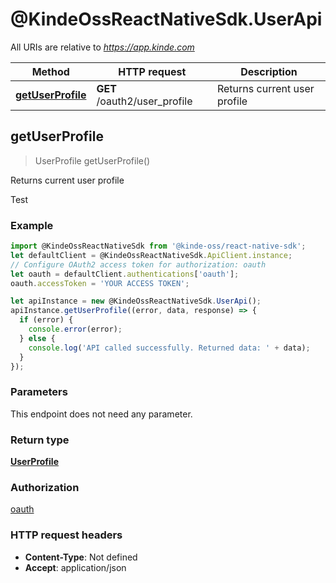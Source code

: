 # @KindeOssReactNativeSdk.UserApi

All URIs are relative to *https://app.kinde.com*

Method | HTTP request | Description
------------- | ------------- | -------------
[**getUserProfile**](UserApi.md#getUserProfile) | **GET** /oauth2/user_profile | Returns current user profile



## getUserProfile

> UserProfile getUserProfile()

Returns current user profile

Test 

### Example

```javascript
import @KindeOssReactNativeSdk from '@kinde-oss/react-native-sdk';
let defaultClient = @KindeOssReactNativeSdk.ApiClient.instance;
// Configure OAuth2 access token for authorization: oauth
let oauth = defaultClient.authentications['oauth'];
oauth.accessToken = 'YOUR ACCESS TOKEN';

let apiInstance = new @KindeOssReactNativeSdk.UserApi();
apiInstance.getUserProfile((error, data, response) => {
  if (error) {
    console.error(error);
  } else {
    console.log('API called successfully. Returned data: ' + data);
  }
});
```

### Parameters

This endpoint does not need any parameter.

### Return type

[**UserProfile**](UserProfile.md)

### Authorization

[oauth](../README.md#oauth)

### HTTP request headers

- **Content-Type**: Not defined
- **Accept**: application/json


